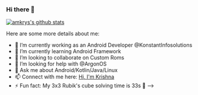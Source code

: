 ### Hi there 👋


[![amkrys's github stats](https://github-readme-stats.vercel.app/api?username=amkrys)](https://github.com/amkrys)

Here are some more details about me:

- 🔭 I’m currently working as an Android Developer @KonstantInfosolutions
- 🌱 I’m currently learning Android Framework
- 👯 I’m looking to collaborate on Custom Roms
- 🤔 I’m looking for help with @ArgonOS
- 💬 Ask me about Android/Kotlin/Java/Linux
- 📫 Connect with me here: [Hi, I'm Krishna](https://www.linkedin.com/in/krishna-vaishnav-28425b172 "Krishna's Linkedin") 
- ⚡ Fun fact: My 3x3 Rubik's cube solving time is 33s 🤔
-->
